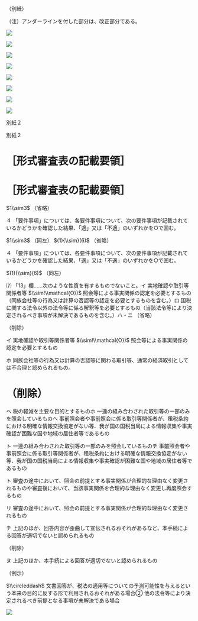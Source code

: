（別紙）

（注）アンダーラインを付した部分は、改正部分である。

![](https://www.nta.go.jp/tmp/ea9c9383-b66e-4584-92a8-c8043245abf1/images/dea989eeb05200ec0c9ccb486532c9a18c469667c44c2c44d28a523066935056.jpg)

![](https://www.nta.go.jp/tmp/ea9c9383-b66e-4584-92a8-c8043245abf1/images/49f42d6a55acb581f06b556d6cf45ffdf39f81e2a21b4f49c520d898b14cccf3.jpg)

![](https://www.nta.go.jp/tmp/ea9c9383-b66e-4584-92a8-c8043245abf1/images/bda728cc241a5329393cd0901d22db63b2c0e11a7e74c0a0b8d2c8883ea2622c.jpg)

![](https://www.nta.go.jp/tmp/ea9c9383-b66e-4584-92a8-c8043245abf1/images/1046f63d1f0415fca167f795e8a82e659875a4d7cb9ed3d9a4e52c6609e7d275.jpg)

![](https://www.nta.go.jp/tmp/ea9c9383-b66e-4584-92a8-c8043245abf1/images/97d8a46ecd0c7cc0d2a13c4e4a22fa6ef942414310d8a604dac538f5a8bda696.jpg)

![](https://www.nta.go.jp/tmp/ea9c9383-b66e-4584-92a8-c8043245abf1/images/f87f86dd5cb05d6fd3e450b6535bf586166773293cc3e31f1f5eaddc019508c0.jpg)

![](https://www.nta.go.jp/tmp/ea9c9383-b66e-4584-92a8-c8043245abf1/images/a396eb91b39a1cff8e5d74d7cce2dfc3fab7cd48bba564d2a25f32193884771f.jpg)

![](https://www.nta.go.jp/tmp/ea9c9383-b66e-4584-92a8-c8043245abf1/images/f7173dd8956c2c9d79734c5d6c7c1c73c1401810c79155bdcd9d3e91b7767811.jpg)

別紙２

別紙２

# ［形式審査表の記載要領］

# ［形式審査表の記載要領］

$1\\sim3$ （省略）

４ 「要件事項」については、各要件事項について、次の要件事項が記載されているかどうかを確認した結果、「適」又は「不適」のいずれかを○で囲む。

$1\\sim3$ （同左） $(1){\\sim}(6)$ （省略）

４ 「要件事項」については、各要件事項について、次の要件事項が記載されているかどうかを確認した結果、「適」又は「不適」のいずれかを○で囲む。

$(1){\\sim}(6)$ （同左）

⑺ 「13」欄……次のような性質を有するものでないこと。イ 実地確認や取引等関係者等 $\\sim!\\mathcal{O})$ 照会等による事実関係の認定を必要とするもの（同族会社等の行為又は計算の否認等の認定を必要とするものを含む。）ロ 国税に関する法令以外の法令等に係る解釈等を必要とするもの（当該法令等により決定されるべき事項が未解決であるものを含む。）ハ・ニ （省略）

（削除）

イ 実地確認や取引等関係者等 $\\sim!\\mathcal{O})$ 照会等による事実関係の認定を必要とするもの

ホ 同族会社等の行為又は計算の否認等に関わる取引等、通常の経済取引としては不合理と認められるもの。

# （削除）

ヘ 税の軽減を主要な目的とするものホ 一連の組み合わされた取引等の一部のみを照会しているものヘ 事前照会者や事前照会に係る取引等関係者が、租税条約における明確な情報交換協定がない等、我が国の国税当局による情報収集や事実確認が困難な国や地域の居住者等であるもの

ト 一連の組み合わされた取引等の一部のみを照会しているものチ 事前照会者や事前照会に係る取引等関係者が、租税条約における明確な情報交換協定がない等、我が国の国税当局による情報収集や事実確認が困難な国や地域の居住者等であるもの

ト 審査の途中において、照会の前提とする事実関係が合理的な理由なく変更されるものや審査後において、当該事実関係を合理的な理由なく変更し再度照会するもの

リ 審査の途中において、照会の前提とする事実関係が合理的な理由なく変更されるもの

チ 上記のほか、回答内容が歪曲して宣伝されるおそれがあるなど、本手続による回答が適切でないと認められるもの

（削除）

ヌ 上記のほか、本手続による回答が適切でないと認められるもの

（例示）

$\\circleddash$ 文書回答が、税法の適用等についての予測可能性を与えるという本来の目的に反する形で利用されるおそれがある場合② 他の法令等により決定されるべき前提となる事項が未解決である場合

![](https://www.nta.go.jp/tmp/ea9c9383-b66e-4584-92a8-c8043245abf1/images/a838ae69db5e962d92bd194ae4e18572935c019b1687a3f6bf4a33fb82ae6011.jpg)